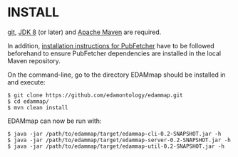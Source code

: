 # INSTALL

[git](https://git-scm.com/), [JDK 8](https://openjdk.java.net/projects/jdk8/) (or later) and [Apache Maven](https://maven.apache.org/) are required.

In addition, [installation instructions for PubFetcher](https://github.com/edamontology/pubfetcher/blob/master/INSTALL.md) have to be followed beforehand to ensure PubFetcher dependencies are installed in the local Maven repository.

On the command-line, go to the directory EDAMmap should be installed in and execute:

```shell
$ git clone https://github.com/edamontology/edammap.git
$ cd edammap/
$ mvn clean install
```

EDAMmap can now be run with:

```shell
$ java -jar /path/to/edammap/target/edammap-cli-0.2-SNAPSHOT.jar -h
$ java -jar /path/to/edammap/target/edammap-server-0.2-SNAPSHOT.jar -h
$ java -jar /path/to/edammap/target/edammap-util-0.2-SNAPSHOT.jar -h
```
